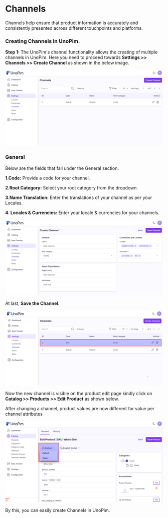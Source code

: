 # Channels 

Channels help ensure that product information is accurately and consistently presented across different touchpoints and platforms.

### Creating Channels in UnoPim.

**Step 1:** The UnoPim's channel functionality allows the creating of multiple channels in UnoPim. Here you need to proceed towards **Settings >> Channels >> Create Channel** as shown in the below image.

 ![Channel](../../assets/1.0/images/settings/createChannel.png)

### General

Below are the fields that fall under the General section.

**1.Code:** Provide a code for your channel.

**2.Root Category:** Select your root category from the dropdown.

**3.Name Translation:** Enter the translations of your channel as per your Locales.

**4. Locales & Currencies:** Enter your locale & currencies for your channels.

 ![Channel](../../assets/1.0/images/settings/saveChannel.png)

At last, **Save the Channel**.

 ![Channel Grid](../../assets/1.0/images/settings/channelGrid.png) 

Now the new channel is visible on the product edit page kindly click on **Catalog >> Products >> Edit Product** as shown below.

After changing a channel, product values are now different for value per channel attributes

 ![Channel Grid](../../assets/1.0/images/settings/output.png) 

By this, you can easily create Channels in UnoPim.